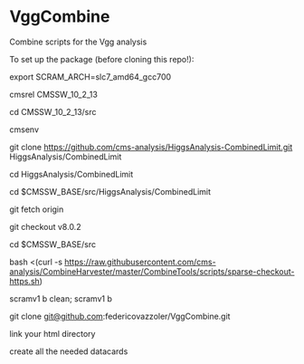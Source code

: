 # VggCombine
Combine scripts for the Vgg analysis

To set up the package (before cloning this repo!):

export SCRAM_ARCH=slc7_amd64_gcc700

cmsrel CMSSW_10_2_13

cd CMSSW_10_2_13/src

cmsenv

git clone https://github.com/cms-analysis/HiggsAnalysis-CombinedLimit.git HiggsAnalysis/CombinedLimit

cd HiggsAnalysis/CombinedLimit

cd $CMSSW_BASE/src/HiggsAnalysis/CombinedLimit

git fetch origin

git checkout v8.0.2

cd $CMSSW_BASE/src

bash <(curl -s https://raw.githubusercontent.com/cms-analysis/CombineHarvester/master/CombineTools/scripts/sparse-checkout-https.sh)

scramv1 b clean; scramv1 b

git clone git@github.com:federicovazzoler/VggCombine.git

link your html directory

create all the needed datacards
